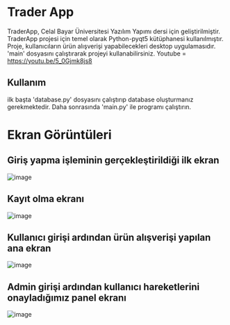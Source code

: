 # Trader App 
TraderApp, Celal Bayar Üniversitesi Yazılım Yapımı dersi için geliştirilmiştir.
TraderApp projesi için temel olarak Python-pyqt5 kütüphanesi kullanılmıştır. Proje, kullanıcıların ürün alışverişi yapabilecekleri desktop uygulamasıdır. 'main' dosyasını çalıştırarak projeyi kullanabilirsiniz.
Youtube = https://youtu.be/5_0Gjmk8js8  

## Kullanım 
ilk başta 'database.py' dosyasını çalıştırıp database oluşturmanız gerekmektedir. Daha sonrasında 'main.py' ile programı çalıştırın. 

# Ekran Görüntüleri 
## Giriş yapma işleminin gerçekleştirildiği ilk ekran
![image](https://user-images.githubusercontent.com/71029563/118358946-b9f63700-b589-11eb-940f-a3c9dd3f50b3.png)
## Kayıt olma ekranı
![image](https://user-images.githubusercontent.com/71029563/118359268-6389f800-b58b-11eb-91d7-e5a130f5d543.png)
## Kullanıcı girişi ardından ürün alışverişi yapılan ana ekran 
![image](https://user-images.githubusercontent.com/71029563/118359210-20c82000-b58b-11eb-9086-3c0b2607242b.png)
## Admin girişi ardından kullanıcı hareketlerini onayladığımız panel ekranı
![image](https://user-images.githubusercontent.com/71029563/118359431-0fcbde80-b58c-11eb-927a-3c4fee125d31.png)
